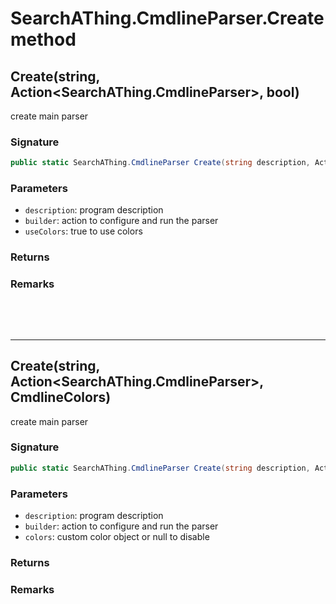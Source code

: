# SearchAThing.CmdlineParser.Create method
## Create(string, Action<SearchAThing.CmdlineParser>, bool)
create main parser

### Signature
```csharp
public static SearchAThing.CmdlineParser Create(string description, Action<SearchAThing.CmdlineParser> builder, bool useColors = True)
```
### Parameters
- `description`: program description
- `builder`: action to configure and run the parser
- `useColors`: true to use colors

### Returns

### Remarks


<p>&nbsp;</p>
<p>&nbsp;</p>
<hr/>

## Create(string, Action<SearchAThing.CmdlineParser>, CmdlineColors)
create main parser

### Signature
```csharp
public static SearchAThing.CmdlineParser Create(string description, Action<SearchAThing.CmdlineParser> builder, CmdlineColors colors)
```
### Parameters
- `description`: program description
- `builder`: action to configure and run the parser
- `colors`: custom color object or null to disable

### Returns

### Remarks

